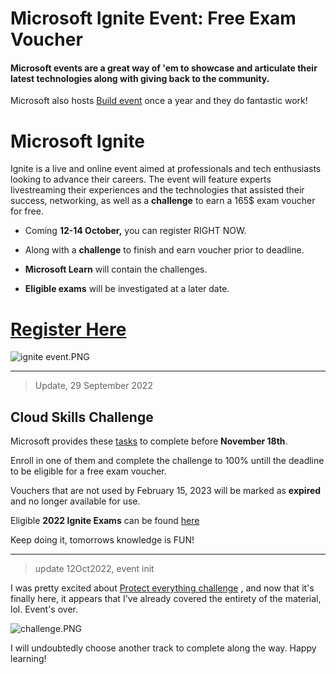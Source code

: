 # Microsoft Ignite Event: Free Exam Voucher

#### Microsoft events are a great way of 'em to showcase and articulate their latest technologies along with giving back to the community.

Microsoft also hosts [Build event](https://blog.yahya-abulhaj.dev/microsoft-build-2022-cloud-skills-challenge-free-microsoft-certification-voucher) once a year and they do fantastic work!

# Microsoft Ignite

Ignite is a live and online event aimed at professionals and tech enthusiasts looking to advance their careers. The event will feature experts livestreaming their experiences and the technologies that assisted their success, networking, as well as a **challenge** to earn a 165$ exam voucher for free.

*   Coming **12-14 October,** you can register RIGHT NOW.
    
*   Along with a **challenge** to finish and earn voucher prior to deadline.
    
*   **Microsoft Learn** will contain the challenges.
    
*   **Eligible exams** will be investigated at a later date.
    

# [Register Here](https://ignite.microsoft.com/en-US/home)

![ignite event.PNG](https://cdn.hashnode.com/res/hashnode/image/upload/v1662819125951/3aNsw2BPI.PNG)

* * *

> Update, 29 September 2022

## Cloud Skills Challenge

Microsoft provides these [tasks](https://www.microsoft.com/en-us/cloudskillschallenge/ignite/registration/2022?ocid=cloudskillschallenge_ignite22_email_cnl) to complete before **November 18th**.

Enroll in one of them and complete the challenge to 100% untill the deadline to be eligible for a free exam voucher.

Vouchers that are not used by February 15, 2023 will be marked as **expired** and no longer available for use.

Eligible **2022 Ignite Exams** can be found [here](https://www.microsoft.com/en-us/cloudskillschallenge/ignite/officialrules/2022?ocid=cloudskillschallenge_ignite22_email_cnl)

Keep doing it, tomorrows knowledge is FUN!

* * *

> update 12Oct2022, event init

I was pretty excited about [Protect everything challenge](https://learn.microsoft.com/fr-fr/training/challenges?id=7a06394f-6963-44b8-b21c-807c0079fe38&WT.mc_id=cloudskillschallenge_7a06394f-6963-44b8-b21c-807c0079fe38&ocid=cloudskillschallenge_ignite22_email_cnl) , and now that it's finally here, it appears that I've already covered the entirety of the material, lol. Event's over.

![challenge.PNG](https://cdn.hashnode.com/res/hashnode/image/upload/v1665611076757/SmGsmbMAa.PNG")

I will undoubtedly choose another track to complete along the way. Happy learning!
